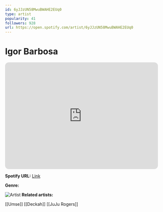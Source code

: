 ```yaml
---
id: 6yJJzUN58MwuBWAHE2EUq0
type: artist
popularity: 41
followers: 928
url: https://open.spotify.com/artist/6yJJzUN58MwuBWAHE2EUq0
---
```

# Igor Barbosa

<iframe style="border-radius:12px" src="https://open.spotify.com/embed/artist/6yJJzUN58MwuBWAHE2EUq0" width="100%" height="352" frameBorder="0" allowfullscreen="" allow="autoplay; clipboard-write; encrypted-media; fullscreen; picture-in-picture" loading="lazy"></iframe>

**Spotify URL:** [Link](https://open.spotify.com/artist/6yJJzUN58MwuBWAHE2EUq0)

**Genre:** 

![Artist](https://i.scdn.co/image/ab6761610000e5ebbf04f1fad0db13beb8e52756)
**Related artists:**

[[Umse]]
[[Deckah]]
[[JuJu Rogers]]
